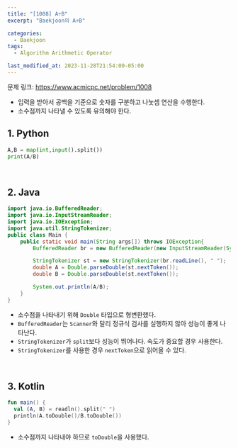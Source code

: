 ```yaml
---
title: "[1008] A÷B"
excerpt: "Baekjoon의 A÷B"

categories:
  - Baekjoon
tags:
  - Algorithm Arithmetic Operator

last_modified_at: 2023-11-28T21:54:00-05:00
---
```


문제 링크: https://www.acmicpc.net/problem/1008

- 입력을 받아서 공백을 기준으로 숫자를 구분하고 나눗셈 연산을 수행한다.
- 소수점까지 나타낼 수 있도록 유의해야 한다.

## 1. Python

```python
A,B = map(int,input().split())
print(A/B)
```

<br>

## 2. Java

```java
import java.io.BufferedReader;
import java.io.InputStreamReader;
import java.io.IOException;
import java.util.StringTokenizer;
public class Main {
    public static void main(String args[]) throws IOException{
        BufferedReader br = new BufferedReader(new InputStreamReader(System.in));

        StringTokenizer st = new StringTokenizer(br.readLine(), " ");
        double A = Double.parseDouble(st.nextToken());
        double B = Double.parseDouble(st.nextToken());

        System.out.println(A/B);
    }
}
```

- 소수점을 나타내기 위해 `Double` 타입으로 형변환했다.
- `BufferedReader`는 `Scanner`와 달리 정규식 검사를 실행하지 않아 성능이 좋게 나타난다.
- `StringTokenizer`가 `split`보다 성능이 뛰어나다. 속도가 중요할 경우 사용한다.
- `StringTokenizer`를 사용한 경우 `nextToken`으로 읽어올 수 있다.

<br>

## 3. Kotlin

```kotlin
fun main() {
  val (A, B) = readln().split(" ")
  println(A.toDouble()/B.toDouble())
}
```

- 소수점까지 나타내야 하므로 `toDouble`을 사용했다.
